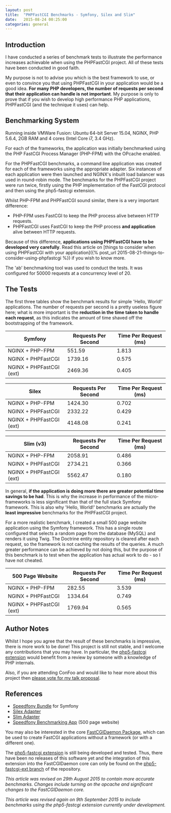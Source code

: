 ```yaml
---
layout: post
title:  "PHPFastCGI Benchmarks - Symfony, Silex and Slim"
date:   2015-08-24 00:25:00
categories: general
---
```


## Introduction

I have conducted a series of benchmark tests to illustrate the performance increases achievable when using the PHPFastCGI project. All of these tests have been conducted in good faith.

My purpose is not to advise you which is the best framework to use, or even to convince you that using PHPFastCGI in your application would be a good idea. **For many PHP developers, the number of requests per second that their application can handle is not important**. My purpose is only to prove that if you wish to develop high performance PHP applications, PHPFastCGI (and the technique it uses) can help.

## Benchmarking System

Running inside VMWare Fusion: Ubuntu 64-bit Server 15.04, NGINX, PHP 5.6.4, 2GB RAM and 4 cores (Intel Core i7, 3.4 GHz).

For each of the frameworks, the application was initially benchmarked using the PHP FastCGI Process Manager (PHP-FPM) with the OPcache enabled.

For the PHPFastCGI benchmarks, a command line application was created for each of the frameworks using the appropriate adapter. Six instances of each application were then launched and NGINX's inbuilt load balancer was used in round-robin mode. The benchmarks for the PHPFastCGI project were run twice, firstly using the PHP implementation of the FastCGI protocol and then using the php5-fastcgi extension.

Whilst PHP-FPM and PHPFastCGI sound similar, there is a very important difference:

- PHP-FPM uses FastCGI to keep the PHP process alive between HTTP requests.
- PHPFastCGI uses FastCGI to keep the PHP process **and application** alive between HTTP requests.

Because of this difference, **applications using PHPFastCGI have to be developed very carefully**. Read this article on [things to consider when using PHPFastCGI with your application]({% post_url 2015-08-21-things-to-consider-using-phpfastcgi %}) if you wish to know more.

The 'ab' benchmarking tool was used to conduct the tests. It was configured for 50000 requests at a concurrency level of 20.

## The Tests

The first three tables show the benchmark results for simple 'Hello, World!' applications. The number of requests per second is a pretty useless figure here; what is more important is the **reduction in the time taken to handle each request**, as this indicates the amount of time shaved off the bootstrapping of the framework.


| Symfony                  | Requests Per Second | Time Per Request (ms) |
|--------------------------|---------------------|-----------------------|
| NGINX + PHP-FPM          | 551.59              | 1.813                 |
| NGINX + PHPFastCGI       | 1739.16             | 0.575                 |
| NGINX + PHPFastCGI (ext) | 2469.36             | 0.405                 |

| Silex                    | Requests Per Second | Time Per Request (ms) |
|--------------------------|---------------------|-----------------------|
| NGINX + PHP-FPM          | 1424.30             | 0.702                 |
| NGINX + PHPFastCGI       | 2332.22             | 0.429                 |
| NGINX + PHPFastCGI (ext) | 4148.08             | 0.241                 |

| Slim (v3)                | Requests Per Second | Time Per Request (ms) |
|--------------------------|---------------------|-----------------------|
| NGINX + PHP-FPM          | 2058.91             | 0.486                 |
| NGINX + PHPFastCGI       | 2734.21             | 0.366                 |
| NGINX + PHPFastCGI (ext) | 5562.47             | 0.180                 |

In general, **if the application is doing more there are greater potential time savings to be had**. This is why the increase in performance of the micro-frameworks is less significant than that of the full stack Symfony framework. This is also why 'Hello, World!' benchmarks are actually the **least impressive** benchmarks for the PHPFastCGI project.

For a more realistic benchmark, I created a small 500 page website application using the Symfony framework. This has a single route configured that selects a random page from the database (MySQL) and renders it using Twig. The Doctrine entity repository is cleared after each request, so the framework is not caching the results of the queries. A much greater performance can be achieved by not doing this, but the purpose of this benchmark is to test when the application has actual work to do - so I have not cheated.

| 500 Page Website         | Requests Per Second | Time Per Request (ms) |
|--------------------------|---------------------|-----------------------|
| NGINX + PHP-FPM          | 282.55              | 3.539                 |
| NGINX + PHPFastCGI       | 1334.64             | 0.749                 |
| NGINX + PHPFastCGI (ext) | 1769.94             | 0.565                 |

## Author Notes

Whilst I hope you agree that the result of these benchmarks is impressive, there is more work to be done! This project is still not stable, and I welcome any contributions that you may have. In particular, the [php5-fastcgi extension](https://github.com/PHPFastCGI/php5-fastcgi) would benefit from a review by someone with a knowledge of PHP internals.

Also, if you are attending ConFoo and would like to hear more about this project then [please vote for my talk proposal](http://confoo.ca/en/call-for-papers/speaker/andrew-carter).

## References

- [Speedfony Bundle](https://github.com/PHPFastCGI/SpeedfonyBundle) for Symfony
- [Silex Adapter](https://github.com/PHPFastCGI/SilexAdapter)
- [Slim Adapter](https://github.com/PHPFastCGI/SlimAdapter)
- [Speedfony Benchmarking App](https://github.com/PHPFastCGI/SpeedfonyBenchmarkingApp) (500 page website)

You may also be interested in the core [FastCGIDaemon Package](https://github.com/PHPFastCGI/FastCGIDaemon), which can be used to create FastCGI applications without a framework (or with a different one).

The [php5-fastcgi extension](https://github.com/PHPFastCGI/php5-fastcgi) is still being developed and tested. Thus, there have been no releases of this software yet and the integration of this extension into the FastCGIDaemon core can only be found on the [php5-fastcgi-ext branch](https://github.com/PHPFastCGI/FastCGIDaemon/tree/php5-fastcgi-ext) of the repository.

_This article was revised on 29th August 2015 to contain more accurate benchmarks. Changes include turning on the opcache and significant changes to the FastCGIDaemon core._

_This article was revised again on 9th September 2015 to include benchmarks using the php5-fastcgi extension currently under development._
